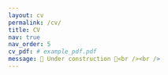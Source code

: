 ```yaml
---
layout: cv
permalink: /cv/
title: CV
nav: true
nav_order: 5
cv_pdf: # example_pdf.pdf
message: 🚧 Under construction 🚧<br /><br />
---
```

